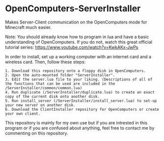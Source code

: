 # OpenComputers-ServerInstaller
Makes Server-Client communication on the OpenComputers mode for Minecraft much easier.

Note: You should already know how to program in lua and have a basic understanding of OpenComputers. If you do not, watch this great official tutorial series: https://www.youtube.com/watch?v=KwkAKx-JwPs

In order to install, set up a working computer with an internet card and a wireless card.
Then, follow these steps:

	1. Download this repository onto a floppy disk in OpenComputers.
	2. Open the auto-mounted folder "ServerInstaller".
	3. Edit the server.lua file to your liking. (Descriptions of all of the functions that can be used are included in the /ServerInstaller/common/common.lua)
	4. Run duplicate (/ServerInstaller/duplicate.lua) to create an exact copy of the current disk onto another disk.
	5. Run install_server (/ServerInstaller/install_server.lua) to set-up your new server on another disk.
	6. Download the ClientInstaller repository for OpenComputers or create your own client.

This repository is mainly for my own use but if you are intrested in this program or if you are confused about anything, feel free to contact me by commenting on this repository.
